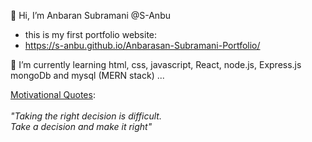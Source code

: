👋 Hi, I’m  Anbaran Subramani @S-Anbu
- this is my first portfolio website:
- https://s-anbu.github.io/Anbarasan-Subramani-Portfolio/

🌱 I’m currently learning html, css, javascript, React, node.js, Express.js mongoDb and mysql (MERN stack) ...

<u>Motivational Quotes</u>:<br>
<br>
  <i>"Taking the right decision is difficult.<br>     Take a decision and make it right"</i>

